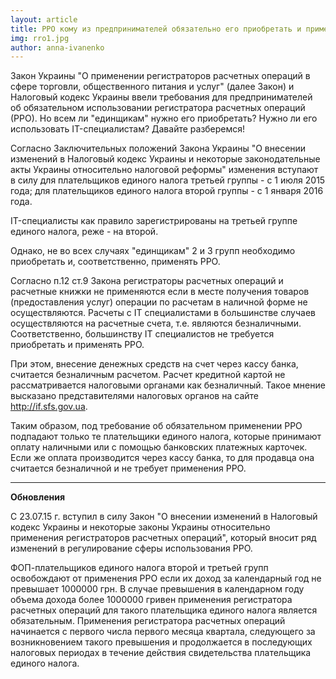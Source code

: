 ```yaml
---
layout: article
title: РРО кому из предпринимателей обязательно его приобретать и применять
img: rro1.jpg
author: anna-ivanenko
---
```

Закон Украины "О применении регистраторов расчетных операций в сфере торговли, общественного питания и услуг" (далее Закон) и Налоговый кодекс Украины ввели требования для предпринимателей об обязательном использовании регистратора расчетных операций (РРО). Но всем ли  "единщикам" нужно его приобретать? Нужно ли его использовать IT-специалистам? Давайте разберемся!

Согласно Заключительных положений Закона Украины "О внесении изменений в Налоговый кодекс Украины и некоторые законодательные акты Украины относительно налоговой реформы" изменения вступают в силу для плательщиков единого налога третьей группы - с 1 июля 2015 года; для плательщиков единого налога второй группы - с 1 января 2016 года. 

IT-специалисты как правило зарегистрированы на третьей группе единого налога, реже - на второй.

Однако, не во всех случаях "единщикам" 2 и 3 групп необходимо приобретать и, соответственно, применять РРО.

Согласно п.12 ст.9 Закона регистраторы расчетных операций и расчетные книжки не применяются если в месте получения товаров (предоставления услуг) операции по расчетам в наличной форме не осуществляются. Расчеты с IT специалистами в большинстве случаев осуществляются на расчетные счета, т.е. являются безналичными. Соответственно, большинству IT специалистов не требуется приобретать и применять РРО.

При этом, внесение денежных средств на счет через кассу банка, считается безналичным расчетом. Расчет кредитной картой не рассматривается налоговыми органами как безналичный. Такое мнение высказано представителями налоговых органов на  сайте http://if.sfs.gov.ua.
	
Таким образом, под требование об обязательном применении РРО подпадают только те плательщики единого налога, которые принимают оплату наличными или с помощью банковских платежных карточек. Если же оплата производится через кассу банка, то для продавца она считается безналичной и не требует применения РРО.
_____________________________
**Обновления**

С 23.07.15 г. вступил в силу Закон "О внесении изменений в Налоговый кодекс Украины и некоторые законы Украины относительно 
применения регистраторов расчетных операций", который вносит ряд изменений в регулирование сферы использования РРО.

ФОП-плательщиков единого налога второй и третьей групп освобождают от применения РРО если их доход за календарный год
не превышает 1000000 грн. В случае превышения в календарном году объема дохода более 1000000 гривен применения 
регистратора расчетных операций для такого плательщика единого налога является обязательным. Применения регистратора 
расчетных операций начинается с первого числа первого месяца квартала, следующего за возникновением такого превышения
и продолжается в 
последующих налоговых периодах в течение действия свидетельства плательщика единого 
налога.

